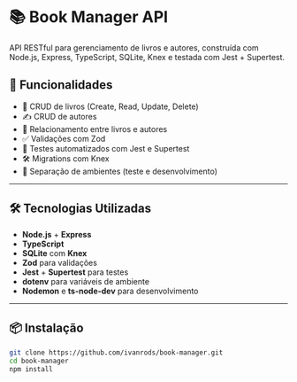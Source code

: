 # 📚 Book Manager API

API RESTful para gerenciamento de livros e autores, construída com Node.js, Express, TypeScript, SQLite, Knex e testada com Jest + Supertest.

## 🚀 Funcionalidades

- 📘 CRUD de livros (Create, Read, Update, Delete)
- ✍️ CRUD de autores
- 🔗 Relacionamento entre livros e autores
- ✅ Validações com Zod
- 🧪 Testes automatizados com Jest e Supertest
- 🛠️ Migrations com Knex
- 🌱 Separação de ambientes (teste e desenvolvimento)

---

## 🛠️ Tecnologias Utilizadas

- **Node.js** + **Express**
- **TypeScript**
- **SQLite** com **Knex**
- **Zod** para validações
- **Jest** + **Supertest** para testes
- **dotenv** para variáveis de ambiente
- **Nodemon** e **ts-node-dev** para desenvolvimento

---

## 📦 Instalação

```bash
git clone https://github.com/ivanrods/book-manager.git
cd book-manager
npm install

